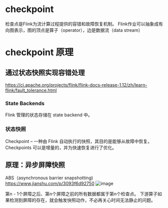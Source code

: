 # checkpoint 
检查点是Flink为流计算过程提供的容错和故障恢复机制。
Flink作业可以抽象成有向图表示，图的顶点是算子（operator），边是数据流（data stream）

# checkpoint 原理
## 通过状态快照实现容错处理
https://ci.apache.org/projects/flink/flink-docs-release-1.12/zh/learn-flink/fault_tolerance.html
### State Backends
Flink 管理的状态存储在 state backend 中。

### 状态快照
Checkpoint – 一种由 Flink 自动执行的快照，其目的是能够从故障中恢复。Checkpoints 可以是增量的，并为快速恢复进行了优化。

## 原理：异步屏障快照
ABS（asynchronous barrier snapshotting)
https://www.jianshu.com/p/3093f6d92750
![image](https://user-images.githubusercontent.com/42859030/112030091-dc189d80-8b74-11eb-90ca-e333fd31f58f.png)

第n - 1个屏障之后、第n个屏障之前的所有数据都属于第n个检查点。
下游算子如果检测到屏障的存在，就会触发快照动作，不必再关心时间无法静止的问题。

